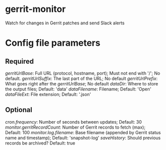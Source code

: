 # gerrit-monitor
Watch for changes in Gerrit patches and send Slack alerts

# Config file parameters
## Required
*gerritUrlBase*: Full URL (protocol, hostname, port); Must not end with '/'; No default.
*gerritUrlSuffix*: The last part of the URL; No default
*gerritUrlPrefix*: What goes right after the *gerritUrlBase*; No default
*dataDir*: Where to store the output files; Default: 'data'
*dataFilename*: Filename; Default: 'Open'
*dataFileExt*: File extension; Default: '.json'
## Optional
*cron.frequency*: Number of seconds between updates; Default: 30
*monitor.gerritRecordCount*: Number of Gerrit records to fetch (max); Default: 100
*monitor.log.filename*: Base filename (appended by Gerrit status name and timestamp); Default: 'snapshot-log'
*saveHistory*: Should previous records be archived? Default: true
